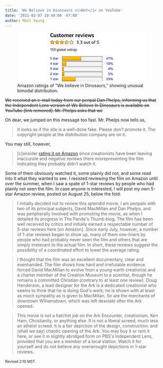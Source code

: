 ```yaml
---
title: 'We Believe in Dinosaurs <i>Not</i> on YouTube'
date: '2021-02-07 10:40:00 -07:00'
author: Matt Young
---
```


<figure>
<img src="/uploads/2021/Dinosaurs_Amazon_Ratings.jpg" alt="Amazon ratings"/>
<figcaption>Amazon ratings of "We believe in Dinosaurs," showing unusual bimodal distribution.
</figcaption>
</figure>

<strike>We received an e-mail today from our penpal Dan Phelps, informing us that the Independent Lens version of We Believe In Dinosaurs is available on YouTube [link removed]. Mr. Phelps asks that we</strike>

Oh dear, we jumped on this message too fast. Mr. Phelps now tells us,

>It looks as if the site is a well-done fake. Please don’t promote it. The copyright people at the distribution company are on it.

You may still, however,

>[c]onsider [rating it on Amazon](https://www.amazon.com/gp/aw/reviews/B081S9Y898) since creationists have been leaving inaccurate and negative reviews there misrepresenting the film indicating they probably didn’t watch it.

Some of them obviously watched it, some plainly did not, and some read into it what they wanted to see. I resisted reviewing the film on Amazon until over the summer, when I saw a spate of 1-star reviews by people who had plainly not seen the film. In case anyone is interested, I will post my own 5-star Amazon review, posted on August 25, below the fold:

<!--more-->

>I initially decided not to review this splendid movie. I am penpals with two of its principal subjects, David MacMillan and Dan Phelps, and was peripherally involved with promoting the movie, as when I detailed its progress in The Panda's Thumb blog. The film has been well received by critics and initially earned a respectable number of 5-star reviews here [on Amazon]. Since early July, however, a number of 1-star reviews began to show up, many of them one-liners by people who had probably never seen the film and others that are simply irrelevant to the actual film. In short, these reviews suggest the possibility of a coordinated effort to lower the average rating.


>I thought that the film was an excellent documentary, clear and evenhanded. The film shows how hard and irrefutable evidence forced David MacMillan to evolve from a young-earth creationist and a charter member of the Creation Museum to a scientist, though he remains a committed Christian (contrary to at least one review). Doug Henderson, a lead designer for the Ark is a dedicated creationist who seems to think that he is doing God's work; he is shown with at least as much sympathy as is given to MacMillan. So are the merchants of downtown Williamstown, which was left desolate after the Ark opened.


>This movie is not a hatchet job on the Ark Encounter, creationism, Ken Ham, Christianity, or anything else. It is not a liberal screed, much less an atheist screed. It is a fair depiction of the design, construction, and (shall we say) chaotic opening of the Ark. You may buy it or rent it here, or see it in slightly abridged form on PBS's Independent Lens, provided that you are a member of a local station. Watch it for yourself and do not believe any overwrought depictions in 1-star reviews.

<small>Revised 2:10 MST.</small>
